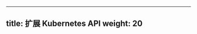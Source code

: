 <!--
---
title: Extending the Kubernetes API
weight: 20
---
-->

---
title: 扩展 Kubernetes API
weight: 20
---

